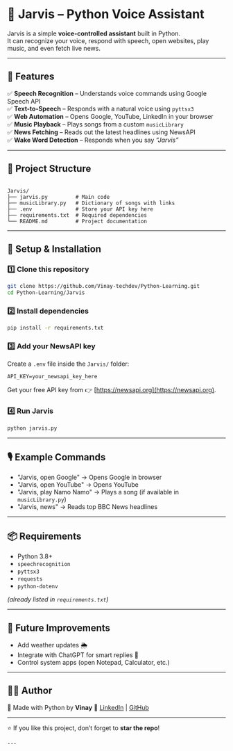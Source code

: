 # 🤖 Jarvis – Python Voice Assistant  

Jarvis is a simple **voice-controlled assistant** built in Python.  
It can recognize your voice, respond with speech, open websites, play music, and even fetch live news.  

---

## 🚀 Features  

✅ **Speech Recognition** – Understands voice commands using Google Speech API  
✅ **Text-to-Speech** – Responds with a natural voice using `pyttsx3`  
✅ **Web Automation** – Opens Google, YouTube, LinkedIn in your browser  
✅ **Music Playback** – Plays songs from a custom `musicLibrary`  
✅ **News Fetching** – Reads out the latest headlines using NewsAPI  
✅ **Wake Word Detection** – Responds when you say *“Jarvis”*  

---

## 📂 Project Structure  

```

Jarvis/
├── jarvis.py         # Main code
├── musicLibrary.py   # Dictionary of songs with links
├── .env              # Store your API key here
├── requirements.txt  # Required dependencies
└── README.md         # Project documentation

````

---

## 🔧 Setup & Installation  

### 1️⃣ Clone this repository  
```bash
git clone https://github.com/Vinay-techdev/Python-Learning.git
cd Python-Learning/Jarvis
````

### 2️⃣ Install dependencies

```bash
pip install -r requirements.txt
```

### 3️⃣ Add your NewsAPI key

Create a `.env` file inside the `Jarvis/` folder:

```
API_KEY=your_newsapi_key_here
```

Get your free API key from 👉 [https://newsapi.org](https://newsapi.org).

### 4️⃣ Run Jarvis

```bash
python jarvis.py
```

---

## 🎙️ Example Commands

* "Jarvis, open Google" → Opens Google in browser
* "Jarvis, open YouTube" → Opens YouTube
* "Jarvis, play Namo Namo" → Plays a song (if available in `musicLibrary.py`)
* "Jarvis, news" → Reads top BBC News headlines

---

## 📦 Requirements

* Python 3.8+
* `speechrecognition`
* `pyttsx3`
* `requests`
* `python-dotenv`

*(already listed in `requirements.txt`)*

---

## 🚀 Future Improvements

* Add weather updates 🌦️
* Integrate with ChatGPT for smart replies 💬
* Control system apps (open Notepad, Calculator, etc.)

---

## 🧑‍💻 Author

👋 Made with Python by **Vinay**
🔗 [LinkedIn](https://www.linkedin.com/in/vinay-techdev) | [GitHub](https://github.com/Vinay-techdev)

---

⭐ If you like this project, don’t forget to **star the repo**!

```
---